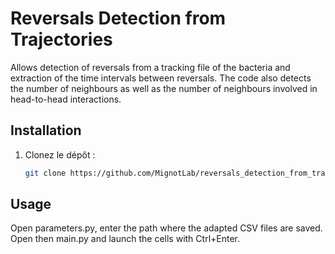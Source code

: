 # Reversals Detection from Trajectories
Allows detection of reversals from a tracking file of the bacteria and extraction of the time intervals between reversals. The code also detects the number of neighbours as well as the number of neighbours involved in head-to-head interactions.

## Installation
1. Clonez le dépôt :
   ```bash
   git clone https://github.com/MignotLab/reversals_detection_from_trajectories.git

## Usage
Open parameters.py, enter the path where the adapted CSV files are saved.
Open then main.py and launch the cells with Ctrl+Enter.
